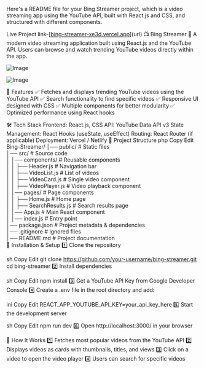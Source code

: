 Here's a README file for your Bing Streamer project, which is a video streaming app using the YouTube API, built with React.js and CSS, and structured with different components.



Live Project link-[[bing-streamer-xe3d.vercel.app](https://bing-streamer-xe3d.vercel.app/)](url)
📺 Bing Streamer
🚀 A modern video streaming application built using React.js and the YouTube API. Users can browse and watch trending YouTube videos directly within the app.

![Image](https://github.com/user-attachments/assets/f9e2b5bd-9008-453c-866b-843c346bb409)

![Image](https://github.com/user-attachments/assets/efceca77-c51b-407c-a7e5-5f6fdc5ab1d5)


🌟 Features
✅ Fetches and displays trending YouTube videos using the YouTube API
✅ Search functionality to find specific videos
✅ Responsive UI designed with CSS
✅ Multiple components for better modularity
✅ Optimized performance using React hooks

🛠 Tech Stack
Frontend: React.js, CSS
API: YouTube Data API v3
State Management: React Hooks (useState, useEffect)
Routing: React Router (if applicable)
Deployment: Vercel / Netlify
📂 Project Structure
php
Copy
Edit
Bing-Streamer/
│── public/                   # Static files  
│── src/                      # Source code  
│   │── components/            # Reusable components  
│   │   ├── Header.js          # Navigation bar  
│   │   ├── VideoList.js       # List of videos  
│   │   ├── VideoCard.js       # Single video component  
│   │   ├── VideoPlayer.js     # Video playback component  
│   │── pages/                 # Page components  
│   │   ├── Home.js            # Home page  
│   │   ├── SearchResults.js   # Search results page  
│   │── App.js                 # Main React component  
│   │── index.js               # Entry point  
│── package.json               # Project metadata & dependencies  
│── .gitignore                 # Ignored files  
│── README.md                  # Project documentation  
🚀 Installation & Setup
1️⃣ Clone the repository

sh
Copy
Edit
git clone https://github.com/your-username/bing-streamer.git
cd bing-streamer
2️⃣ Install dependencies

sh
Copy
Edit
npm install
3️⃣ Get a YouTube API Key from Google Developer Console
4️⃣ Create a .env file in the root directory and add:

ini
Copy
Edit
REACT_APP_YOUTUBE_API_KEY=your_api_key_here
5️⃣ Start the development server

sh
Copy
Edit
npm run dev
6️⃣ Open http://localhost:3000/ in your browser

🎥 How It Works
1️⃣ Fetches most popular videos from the YouTube API
2️⃣ Displays videos as cards with thumbnails, titles, and views
3️⃣ Click on a video to open the video player
4️⃣ Users can search for specific videos

